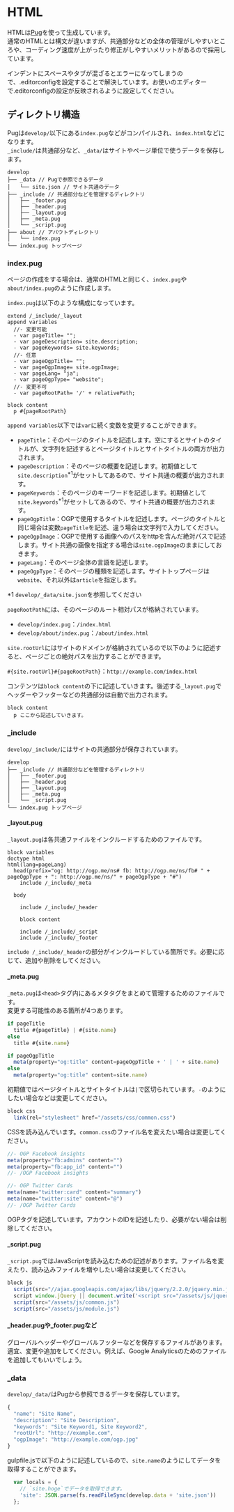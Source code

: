 # HTML
HTMLは[Pug](https://pugjs.org/api/getting-started.html)を使って生成しています。  
通常のHTMLとは構文が違いますが、共通部分などの全体の管理がしやすいところや、コーディング速度が上がったり修正がしやすいメリットがあるので採用しています。

インデントにスペースやタブが混ざるとエラーになってしまうので、.editorconfigを設定することで解決しています。お使いのエディターで.editorconfigの設定が反映されるように設定してください。

## ディレクトリ構造
Pugは`develop/`以下にある`index.pug`などがコンパイルされ、`index.html`などになります。  
`_include/`は共通部分など、`_data/`はサイトやページ単位で使うデータを保存します。

```
develop
├── _data // Pugで参照できるデータ
│   └── site.json // サイト共通のデータ
├── _include // 共通部分などを管理するディレクトリ
│   ├── _footer.pug
│   ├── _header.pug
│   ├── _layout.pug
│   ├── _meta.pug
│   └── _script.pug
├── about // アバウトディレクトリ
│   └── index.pug
└── index.pug トップページ
```

### index.pug
ページの作成をする場合は、通常のHTMLと同じく、`index.pug`や`about/index.pug`のように作成します。

`index.pug`は以下のような構成になっています。

```pug
extend /_include/_layout
append variables
  //- 変更可能
  - var pageTitle= "";
  - var pageDescription= site.description;
  - var pageKeywords= site.keywords;
  //- 任意
  - var pageOgpTitle= "";
  - var pageOgpImage= site.ogpImage;
  - var pageLang= "ja";
  - var pageOgpType= "website";
  //- 変更不可
  - var pageRootPath= '/' + relativePath;

block content
  p #{pageRootPath}

```

`append variables`以下では`var`に続く変数を変更することができます。

- `pageTitle`：そのページのタイトルを記述します。空にするとサイトのタイトルが、文字列を記述するとページタイトルとサイトタイトルの両方が出力されます。
- `pageDescription`：そのページの概要を記述します。初期値として`site.description`<sup>*1</sup>がセットしてあるので、サイト共通の概要が出力されます。
- `pageKeywords`：そのページのキーワードを記述します。初期値として`site.keywords`<sup>*1</sup>がセットしてあるので、サイト共通の概要が出力されます。
- `pageOgpTitle`：OGPで使用するタイトルを記述します。ページのタイトルと同じ場合は変数`pageTitle`を記述、違う場合は文字列で入力してください。
- `pageOgpImage`：OGPで使用する画像へのパスをhttpを含んだ絶対パスで記述します。サイト共通の画像を指定する場合は`site.ogpImage`のままにしておきます。
- `pageLang`：そのページ全体の言語を記述します。
- `pageOgpType`：そのページの種類を記述します。サイトトップページは`website`、それ以外は`article`を指定します。

*1 `develop/_data/site.json`を参照してください

`pageRootPath`には、そのページのルート相対パスが格納されています。

- `develop/index.pug`：`/index.html`
- `develop/about/index.pug`：`/about/index.html`

`site.rootUrl`にはサイトのドメインが格納されているので以下のように記述すると、ページごとの絶対パスを出力することができます。

`#{site.rootUrl}#{pageRootPath}`：`http://example.com/index.html`

コンテンツは`block content`の下に記述していきます。後述する`_layout.pug`でヘッダーやフッターなどの共通部分は自動で出力されます。

```
block content
  p ここから記述していきます。
```

### _include
`develop/_include/`にはサイトの共通部分が保存されています。

```
develop
├── _include // 共通部分などを管理するディレクトリ
│   ├── _footer.pug
│   ├── _header.pug
│   ├── _layout.pug
│   ├── _meta.pug
│   └── _script.pug
└── index.pug トップページ
```

#### _layout.pug
`_layout.pug`は各共通ファイルをインクルードするためのファイルです。

```pug
block variables
doctype html
html(lang=pageLang)
  head(prefix="og: http://ogp.me/ns# fb: http://ogp.me/ns/fb# " + pageOgpType + ": http://ogp.me/ns/" + pageOgpType + "#")
    include /_include/_meta

  body

    include /_include/_header

    block content

    include /_include/_script
    include /_include/_footer
```

`include /_include/_header`の部分がインクルードしている箇所です。必要に応じて、追加や削除をしてください。

#### _meta.pug
`_meta.pug`は`<head>`タグ内にあるメタタグをまとめて管理するためのファイルです。  
変更する可能性のある箇所が4つあります。

```js
if pageTitle
  title #{pageTitle} | #{site.name}
else
  title #{site.name}

if pageOgpTitle
  meta(property="og:title" content=pageOgpTitle + ' | ' + site.name)
else
  meta(property="og:title" content=site.name)
```

初期値ではページタイトルとサイトタイトルは` | `で区切られています。` - `のようにしたい場合などは変更してください。

```js
block css
  link(rel="stylesheet" href="/assets/css/common.css")
```

CSSを読み込んでいます。`common.css`のファイル名を変えたい場合は変更してください。

```js
//- OGP Facebook insights
meta(property="fb:admins" content="")
meta(property="fb:app_id" content="")
//- /OGP Facebook insights

//- OGP Twitter Cards
meta(name="twitter:card" content="summary")
meta(name="twitter:site" content="@")
//- /OGP Twitter Cards
```

OGPタグを記述しています。アカウントのIDを記述したり、必要がない場合は削除してください。

#### _script.pug
`_script.pug`ではJavaScriptを読み込むための記述があります。ファイル名を変えたり、読み込みファイルを増やしたい場合は変更してください。

```js
block js
  script(src="//ajax.googleapis.com/ajax/libs/jquery/2.2.0/jquery.min.js")
  script window.jQuery || document.write('<script src="/assets/js/jquery-2.2.0.min.js"><\/script>')
  script(src="/assets/js/common.js")
  script(src="/assets/js/module.js")
```

#### _header.pugや_footer.pugなど
グローバルヘッダーやグローバルフッターなどを保存するファイルがあります。適宜、変更や追加をしてください。例えば、Google Analyticsのためのファイルを追加してもいいでしょう。

### _data
`develop/_data/`はPugから参照できるデータを保存しています。

```js
{
  "name": "Site Name",
  "description": "Site Description",
  "keywords": "Site Keyword1, Site Keyword2",
  "rootUrl": "http://example.com",
  "ogpImage": "http://example.com/ogp.jpg"
}
```

gulpfile.jsで以下のように記述しているので、`site.name`のようにしてデータを取得することができます。

```js
  var locals = {
    // `site.hoge`でデータを取得できます。
    'site': JSON.parse(fs.readFileSync(develop.data + 'site.json'))
  };
```
